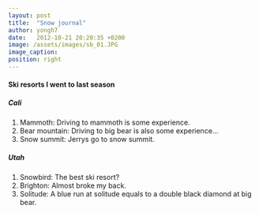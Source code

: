 ```yaml
---
layout: post
title:  "Snow journal"
author: yongh7
date:   2012-10-21 20:20:35 +0200
image: /assets/images/sb_01.JPG
image_caption: 
position: right
---
```


#### Ski resorts I went to last season

##### Cali
1. Mammoth: Driving to mammoth is some experience.
2. Bear mountain: Driving to big bear is also some experience...
3. Snow summit: Jerrys go to snow summit.

##### Utah
1. Snowbird: The best ski resort?
2. Brighton: Almost broke my back.
3. Solitude: A blue run at solitude equals to a double black diamond at big bear.
